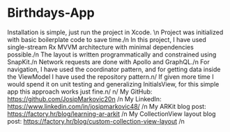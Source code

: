 # Birthdays-App

Installation is simple, just run the project in Xcode. \n
Project was initialized with basic boilerplate code to save time./n
In this project, I have used single-stream Rx MVVM architecture with minimal dependencies possible./n
The layout is written programmatically and constrained using SnapKit./n
Network requests are done with Apollo and GraphQL./n
For navigation, I have used the coordinator pattern, and for getting data inside the ViewModel I have used the repository pattern.n/
If given more time I would spend it on unit testing and generalizing InitialsView, for this simple app this approach works just fine.n/
n/
My GitHub: https://github.com/JosipMarkovic20n /n
My LinkedIn: https://www.linkedin.com/in/josipmarkovic48/ /n
My ARKit blog post: https://factory.hr/blog/learning-ar-arkit /n
My CollectionView layout blog post: https://factory.hr/blog/custom-collection-view-layout /n
